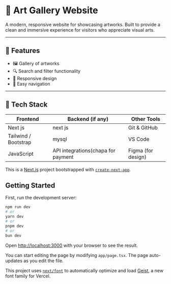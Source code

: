 # 🎨 Art Gallery Website

A modern, responsive website for showcasing artworks. Built to provide a clean and immersive experience for visitors who appreciate visual arts.

---

## 📸 Features

- 🖼️ Gallery of artworks
- 🔍 Search and filter functionality
- 📱 Responsive design
- 🧭 Easy navigation

---

## 🚀 Tech Stack

| Frontend | Backend (if any) | Other Tools |
|----------|------------------|-------------|
| Next js| next js | Git & GitHub |
| Tailwind / Bootstrap | mysql| VS Code |
| JavaScript | API integrations(chapa for payment | Figma (for design) |





This is a [Next.js](https://nextjs.org) project bootstrapped with [`create-next-app`](https://nextjs.org/docs/app/api-reference/cli/create-next-app).

## Getting Started

First, run the development server:

```bash
npm run dev
# or
yarn dev
# or
pnpm dev
# or
bun dev
```

Open [http://localhost:3000](http://localhost:3000) with your browser to see the result.

You can start editing the page by modifying `app/page.tsx`. The page auto-updates as you edit the file.

This project uses [`next/font`](https://nextjs.org/docs/app/building-your-application/optimizing/fonts) to automatically optimize and load [Geist](https://vercel.com/font), a new font family for Vercel.

